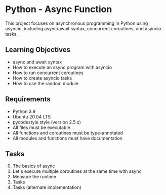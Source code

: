 # Python - Async Function

This project focuses on asynchronous programming in Python using asyncio, including async/await syntax, concurrent coroutines, and asyncio tasks.

## Learning Objectives

- async and await syntax
- How to execute an async program with asyncio
- How to run concurrent coroutines
- How to create asyncio tasks
- How to use the random module

## Requirements

- Python 3.9
- Ubuntu 20.04 LTS
- pycodestyle style (version 2.5.x)
- All files must be executable
- All functions and coroutines must be type-annotated
- All modules and functions must have documentation

## Tasks

0. The basics of async
1. Let's execute multiple coroutines at the same time with async
2. Measure the runtime
3. Tasks
4. Tasks (alternate implementation)

